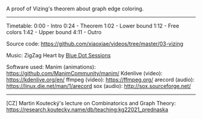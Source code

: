 A proof of Vizing's theorem about graph edge coloring.

------------------

Timetable:
0:00 - Intro
0:24 - Theorem
1:02 - Lower bound
1:12 - Free colors
1:42 - Upper bound
4:11 - Outro

Source code:
https://github.com/xiaoxiae/videos/tree/master/03-vizing

Music:
ZigZag Heart by <a href="https://app.sessions.blue/browse/track/31462">Blue Dot Sessions</a>

Software used:
Manim (animations): https://github.com/ManimCommunity/manim/
Kdenlive (video): https://kdenlive.org/en/
ffmpeg (video): https://ffmpeg.org/
arecord (audio): https://linux.die.net/man/1/arecord
sox (audio): http://sox.sourceforge.net/

------------------

[CZ] Martin Koutecký's lecture on Combinatorics and Graph Theory:
https://research.koutecky.name/db/teaching:kg22021_prednaska
